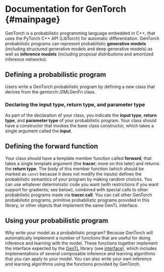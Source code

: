 # Documentation for GenTorch                             {#mainpage}

GenTorch is a probabilistic programming language embedded in C++, that uses the PyTorch C++ API (LibTorch) for automatic differentiation.
GenTorch probabilistic programs can represent probabilistic **generative models** (including structured generative models and deep generative models) as well as **inference models** (including proposal distributions and amortized inference networks).

## Defining a probabilistic program
Users write a GenTorch probabilistic program by defining a new class that derives from the gentorch::DMLGenFn class.

### Declaring the input type, return type, and parameter type
As part of the declaration of your class, you indicate the **input type**, **return type**, and **parameter type** of your probabilistic program.
Your class should have a constructor that invokes the base class constructor, which takes a single argument called the **input**.

## Defining the forward function
Your class should have a template member function called **forward**, that takes a single template argument (the **tracer**; more on this later) and returns the **return type**.
The body of this member function (which should be marked as `const` because it does not modify the inputs) defines the probabilistic semantics of your program by making random choices.
You can use whatever deterministic code you want (with restrictions if you want support for gradients; see below), combined with special calls to other probabilistic programs made via **tracer.call**.
You can call other GenTorch probabilistic programs, primitive probabilistic programs provided in this library, or other objects that implement the same GenTL interface.

## Using your probabilistic program

Why write your model as a probabilistic program? Because GenTorch will automatically implement a number of functions that are useful for doing inference and learning with the model.
These functions together implement the interface expected by the [GenTL](https://github.com/OpenGen/GenTL/) library (see [interface](https://opengen.github.io/gentl-docs/latest/#interface)), which includes implementations of several composable inference and learning algorithms that you can apply to your model.
You can also write your own inference and learning algorithms using the functions provided by GenTorch.
